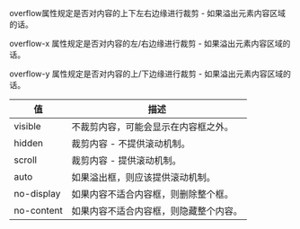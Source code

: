 overflow属性规定是否对内容的上下左右边缘进行裁剪 - 如果溢出元素内容区域的话。

overflow-x 属性规定是否对内容的左/右边缘进行裁剪 - 如果溢出元素内容区域的话。

overflow-y 属性规定是否对内容的上/下边缘进行裁剪 - 如果溢出元素内容区域的话。

| 值         | 描述                                   |
| ---------- | -------------------------------------- |
| visible    | 不裁剪内容，可能会显示在内容框之外。   |
| hidden     | 裁剪内容 - 不提供滚动机制。            |
| scroll     | 裁剪内容 - 提供滚动机制。              |
| auto       | 如果溢出框，则应该提供滚动机制。       |
| no-display | 如果内容不适合内容框，则删除整个框。   |
| no-content | 如果内容不适合内容框，则隐藏整个内容。 |



